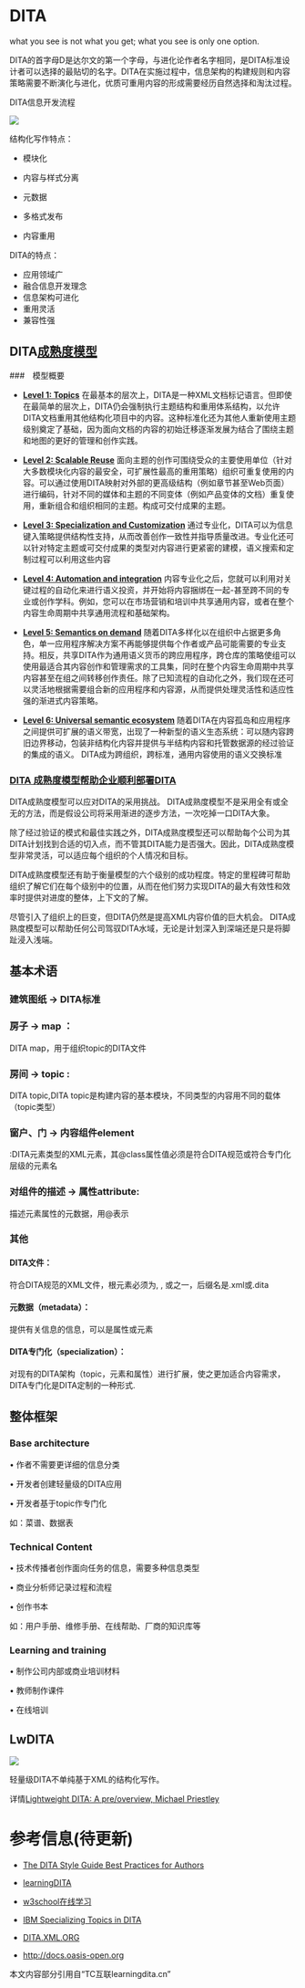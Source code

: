 # DITA

what you see is not what you get; what you see is only one option.

DITA的首字母D是达尔文的第一个字母，与进化论作者名字相同，是DITA标准设计者可以选择的最贴切的名字。DITA在实施过程中，信息架构的构建规则和内容策略需要不断演化与进化，优质可重用内容的形成需要经历自然选择和淘汰过程。

DITA信息开发流程

![](https://github.com/ireneontheway/Technical_Communication/blob/master/1.png)

结构化写作特点：

- 模块化

- 内容与样式分离

- 元数据

- 多格式发布

- 内容重用

DITA的特点：

- 应用领域广
- 融合信息开发理念
- 信息架构可进化
- 重用灵活
- 兼容性强
## DITA[成熟度模型](http://dita.xml.org/content/00299079-CT_7/CT00298178/)
###　模型概要
- **[Level 1: Topics](http://dita.xml.org/content/00299079-CT_7/CT00298178/)**
在最基本的层次上，DITA是一种XML文档标记语言。但即使在最简单的层次上，DITA仍会强制执行主题结构和重用体系结构，以允许DITA文档重用其他结构化项目中的内容。这种标准化还为其他人重新使用主题级别奠定了基础，因为面向文档的内容的初始迁移逐渐发展为结合了围绕主题和地图的更好的管理和创作实践。

- **[Level 2: Scalable Reuse](http://dita.xml.org/content/00299079-CT_7/CT00298197/)**
面向主题的创作可围绕受众的主要使用单位（针对大多数模块化内容的最安全，可扩展性最高的重用策略）组织可重复使用的内容。可以通过使用DITA映射对外部的更高级结构（例如章节甚至Web页面）进行编码，针对不同的媒体和主题的不同变体（例如产品变体的文档）重复使用，重新组合和组织相同的主题。构成可交付成果的主题。
  
- **[Level 3: Specialization and Customization](http://dita.xml.org/content/00299079-CT_7/CT00298192/)**
通过专业化，DITA可以为信息键入策略提供结构性支持，从而改善创作一致性并指导质量改进。专业化还可以针对特定主题或可交付成果的类型对内容进行更紧密的建模，语义搜索和定制过程可以利用这些内容
  
- **[Level 4: Automation and integration](http://dita.xml.org/content/00299079-CT_7/CT00298190/)**
内容专业化之后，您就可以利用对关键过程的自动化来进行语义投资，并开始将内容捆绑在一起-甚至跨不同的专业或创作学科。例如，您可以在市场营销和培训中共享通用内容，或者在整个内容生命周期中共享通用流程和基础架构。
  
- **[Level 5: Semantics on demand](http://dita.xml.org/content/00299079-CT_7/CT00298191/)**
随着DITA多样化以在组织中占据更多角色，单一应用程序解决方案不再能够提供每个作者或产品可能需要的专业支持。相反，共享DITA作为通用语义货币的跨应用程序，跨仓库的策略使组可以使用最适合其内容创作和管理需求的工具集，同时在整个内容生命周期中共享内容甚至在组之间转移创作责任。除了已知流程的自动化之外，我们现在还可以灵活地根据需要组合新的应用程序和内容源，从而提供处理灵活性和适应性强的渐进式内容策略。
  
- **[Level 6: Universal semantic ecosystem](http://dita.xml.org/content/00299079-CT_7/CT00298182/)**
随着DITA在内容孤岛和应用程序之间提供可扩展的语义带宽，出现了一种新型的语义生态系统：可以随内容跨旧边界移动，包装非结构化内容并提供与半结构内容和托管数据源的经过验证的集成的语义。 DITA成为跨组织，跨标准，通用内容使用的语义交换标准
### [DITA 成熟度模型帮助企业顺利部署DITA](https://thecontentwrangler.com/2008/01/31/maturity_model_helps_companies_do_dita_right/)

DITA成熟度模型可以应对DITA的采用挑战。 DITA成熟度模型不是采用全有或全无的方法，而是假设公司将采用渐进的逐步方法，一次吃掉一口DITA大象。

除了经过验证的模式和最佳实践之外，DITA成熟度模型还可以帮助每个公司为其DITA计划找到合适的切入点，而不管其DITA能力是否强大。因此，DITA成熟度模型非常灵活，可以适应每个组织的个人情况和目标。

DITA成熟度模型还有助于衡量模型的六个级别的成功程度。特定的里程碑可帮助组织了解它们在每个级别中的位置，从而在他们努力实现DITA的最大有效性和效率时提供对进度的整体，上下文的了解。

尽管引入了组织上的巨变，但DITA仍然是提高XML内容价值的巨大机会。 DITA成熟度模型可以帮助任何公司驾驭DITA水域，无论是计划深入到深端还是只是将脚趾浸入浅端。


## 基本术语

### 建筑图纸 -> DITA标准

### 房子 -> map ：
DITA map，用于组织topic的DITA文件

### 房间 -> topic :
DITA topic,DITA topic是构建内容的基本模块，不同类型的内容用不同的载体（topic类型） 

### 窗户、门 -> 内容组件element
:DITA元素类型的XML元素，其@class属性值必须是符合DITA规范或符合专门化层级的元素名
### 对组件的描述 -> 属性attribute:
描述元素属性的元数据，用@表示
### 其他
#### DITA文件：

符合DITA规范的XML文件，根元素必须为<map>, <topic>, 或<dita>之一，后缀名是.xml或.dita

#### 元数据（metadata）：

提供有关信息的信息，可以是属性或元素

#### DITA专门化（specialization）：

对现有的DITA架构（topic，元素和属性）进行扩展，使之更加适合内容需求，DITA专门化是DITA定制的一种形式.

## 整体框架

### Base architecture

• 作者不需要更详细的信息分类

• 开发者创建轻量级的DITA应用

• 开发者基于topic作专门化

如：菜谱、数据表

### Technical Content

• 技术传播者创作面向任务的信息，需要多种信息类型

• 商业分析师记录过程和流程

• 创作书本

如：用户手册、维修手册、在线帮助、厂商的知识库等

### Learning and training

• 制作公司内部或商业培训材料

• 教师制作课件

• 在线培训


## LwDITA

![](https://github.com/ireneontheway/Technical_Communication/blob/master/3.png)

轻量级DITA不单纯基于XML的结构化写作。

详情[Lightweight DITA: A pre/overview, Michael Priestley](https://www.slideshare.net/mpriestley/lightweight-dita-a-preoverview?from_action=save) 



# 参考信息(待更新)

- [The DITA Style Guide Best Practices for Authors](https://www.oxygenxml.com/dita/styleguide/webhelp-feedback/#Artefact/Syntax_and_Markup/c_List_of_Domains.html)
- [learningDITA](https://learningdita.com/)
- [w3school在线学习](http://www.w3school.com.cn)
- [IBM Specializing Topics in DITA](https://www.ibm.com/developerworks/library/x-dita2/)

- [DITA.XML.ORG](http://dita.xml.org/)

- http://docs.oasis-open.org 

本文内容部分引用自“TC互联learningdita.cn”


